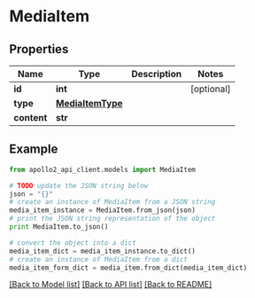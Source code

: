 # MediaItem


## Properties
Name | Type | Description | Notes
------------ | ------------- | ------------- | -------------
**id** | **int** |  | [optional] 
**type** | [**MediaItemType**](MediaItemType.md) |  | 
**content** | **str** |  | 

## Example

```python
from apollo2_api_client.models import MediaItem

# TODO update the JSON string below
json = "{}"
# create an instance of MediaItem from a JSON string
media_item_instance = MediaItem.from_json(json)
# print the JSON string representation of the object
print MediaItem.to_json()

# convert the object into a dict
media_item_dict = media_item_instance.to_dict()
# create an instance of MediaItem from a dict
media_item_form_dict = media_item.from_dict(media_item_dict)
```
[[Back to Model list]](../README.md#documentation-for-models) [[Back to API list]](../README.md#documentation-for-api-endpoints) [[Back to README]](../README.md)


